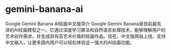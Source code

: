 # gemini-banana-ai
Google Gemini Banana AI绘画中文版简介 Google Gemini Banana是目前最先进的AI绘画模型之一。它通过深度学习算法和自然语言处理技术，能够理解用户的艺术创作需求，并生成具有高艺术价值的绘画作品。现在，中文版网站上线，支持中文输入，让更多国内用户可以轻松体验这一强大的AI绘画功能。
